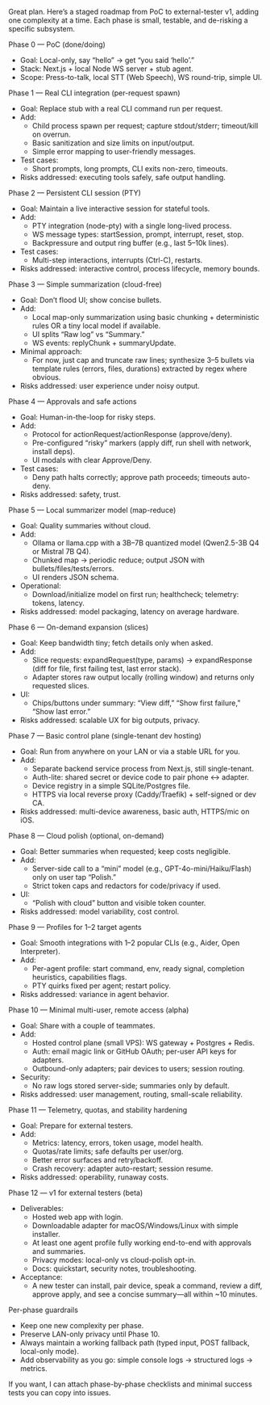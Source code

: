 Great plan. Here’s a staged roadmap from PoC to external-tester v1, adding one complexity at a time. Each phase is small, testable, and de-risking a specific subsystem.

Phase 0 — PoC (done/doing)
- Goal: Local-only, say “hello” → get “you said ‘hello’.”
- Stack: Next.js + local Node WS server + stub agent.
- Scope: Press-to-talk, local STT (Web Speech), WS round-trip, simple UI.

Phase 1 — Real CLI integration (per-request spawn)
- Goal: Replace stub with a real CLI command run per request.
- Add:
  - Child process spawn per request; capture stdout/stderr; timeout/kill on overrun.
  - Basic sanitization and size limits on input/output.
  - Simple error mapping to user-friendly messages.
- Test cases:
  - Short prompts, long prompts, CLI exits non-zero, timeouts.
- Risks addressed: executing tools safely, safe output handling.

Phase 2 — Persistent CLI session (PTY)
- Goal: Maintain a live interactive session for stateful tools.
- Add:
  - PTY integration (node-pty) with a single long-lived process.
  - WS message types: startSession, prompt, interrupt, reset, stop.
  - Backpressure and output ring buffer (e.g., last 5–10k lines).
- Test cases:
  - Multi-step interactions, interrupts (Ctrl-C), restarts.
- Risks addressed: interactive control, process lifecycle, memory bounds.

Phase 3 — Simple summarization (cloud-free)
- Goal: Don’t flood UI; show concise bullets.
- Add:
  - Local map-only summarization using basic chunking + deterministic rules OR a tiny local model if available.
  - UI splits “Raw log” vs “Summary.”
  - WS events: replyChunk + summaryUpdate.
- Minimal approach:
  - For now, just cap and truncate raw lines; synthesize 3–5 bullets via template rules (errors, files, durations) extracted by regex where obvious.
- Risks addressed: user experience under noisy output.

Phase 4 — Approvals and safe actions
- Goal: Human-in-the-loop for risky steps.
- Add:
  - Protocol for actionRequest/actionResponse (approve/deny).
  - Pre-configured “risky” markers (apply diff, run shell with network, install deps).
  - UI modals with clear Approve/Deny.
- Test cases:
  - Deny path halts correctly; approve path proceeds; timeouts auto-deny.
- Risks addressed: safety, trust.

Phase 5 — Local summarizer model (map-reduce)
- Goal: Quality summaries without cloud.
- Add:
  - Ollama or llama.cpp with a 3B–7B quantized model (Qwen2.5-3B Q4 or Mistral 7B Q4).
  - Chunked map → periodic reduce; output JSON with bullets/files/tests/errors.
  - UI renders JSON schema.
- Operational:
  - Download/initialize model on first run; healthcheck; telemetry: tokens, latency.
- Risks addressed: model packaging, latency on average hardware.

Phase 6 — On-demand expansion (slices)
- Goal: Keep bandwidth tiny; fetch details only when asked.
- Add:
  - Slice requests: expandRequest(type, params) → expandResponse (diff for file, first failing test, last error stack).
  - Adapter stores raw output locally (rolling window) and returns only requested slices.
- UI:
  - Chips/buttons under summary: “View diff,” “Show first failure,” “Show last error.”
- Risks addressed: scalable UX for big outputs, privacy.

Phase 7 — Basic control plane (single-tenant dev hosting)
- Goal: Run from anywhere on your LAN or via a stable URL for you.
- Add:
  - Separate backend service process from Next.js, still single-tenant.
  - Auth-lite: shared secret or device code to pair phone ↔ adapter.
  - Device registry in a simple SQLite/Postgres file.
  - HTTPS via local reverse proxy (Caddy/Traefik) + self-signed or dev CA.
- Risks addressed: multi-device awareness, basic auth, HTTPS/mic on iOS.

Phase 8 — Cloud polish (optional, on-demand)
- Goal: Better summaries when requested; keep costs negligible.
- Add:
  - Server-side call to a “mini” model (e.g., GPT-4o-mini/Haiku/Flash) only on user tap “Polish.”
  - Strict token caps and redactors for code/privacy if used.
- UI:
  - “Polish with cloud” button and visible token counter.
- Risks addressed: model variability, cost control.

Phase 9 — Profiles for 1–2 target agents
- Goal: Smooth integrations with 1–2 popular CLIs (e.g., Aider, Open Interpreter).
- Add:
  - Per-agent profile: start command, env, ready signal, completion heuristics, capabilities flags.
  - PTY quirks fixed per agent; restart policy.
- Risks addressed: variance in agent behavior.

Phase 10 — Minimal multi-user, remote access (alpha)
- Goal: Share with a couple of teammates.
- Add:
  - Hosted control plane (small VPS): WS gateway + Postgres + Redis.
  - Auth: email magic link or GitHub OAuth; per-user API keys for adapters.
  - Outbound-only adapters; pair devices to users; session routing.
- Security:
  - No raw logs stored server-side; summaries only by default.
- Risks addressed: user management, routing, small-scale reliability.

Phase 11 — Telemetry, quotas, and stability hardening
- Goal: Prepare for external testers.
- Add:
  - Metrics: latency, errors, token usage, model health.
  - Quotas/rate limits; safe defaults per user/org.
  - Better error surfaces and retry/backoff.
  - Crash recovery: adapter auto-restart; session resume.
- Risks addressed: operability, runaway costs.

Phase 12 — v1 for external testers (beta)
- Deliverables:
  - Hosted web app with login.
  - Downloadable adapter for macOS/Windows/Linux with simple installer.
  - At least one agent profile fully working end-to-end with approvals and summaries.
  - Privacy modes: local-only vs cloud-polish opt-in.
  - Docs: quickstart, security notes, troubleshooting.
- Acceptance:
  - A new tester can install, pair device, speak a command, review a diff, approve apply, and see a concise summary—all within ~10 minutes.

Per-phase guardrails
- Keep one new complexity per phase.
- Preserve LAN-only privacy until Phase 10.
- Always maintain a working fallback path (typed input, POST fallback, local-only mode).
- Add observability as you go: simple console logs → structured logs → metrics.

If you want, I can attach phase-by-phase checklists and minimal success tests you can copy into issues.
